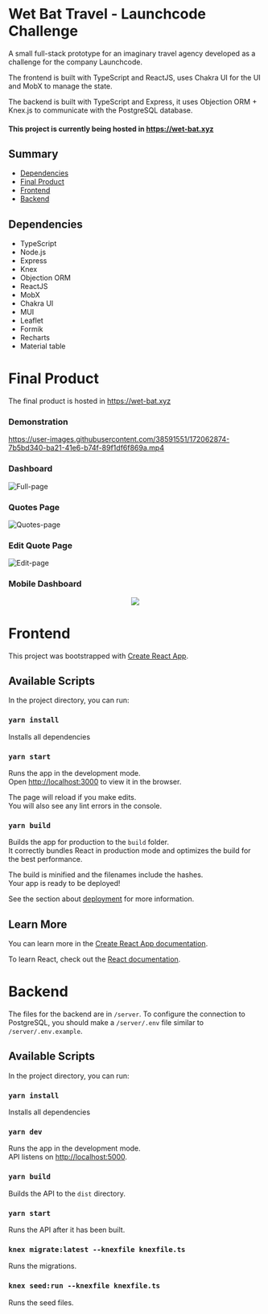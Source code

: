 # Wet Bat Travel - Launchcode Challenge

A small full-stack prototype for an imaginary travel agency developed as a challenge for the company Launchcode.

The frontend is built with TypeScript and ReactJS, uses Chakra UI for the UI and MobX to manage the state.

The backend is built with TypeScript and Express, it uses Objection ORM + Knex.js to communicate with the PostgreSQL database.

#### This project is currently being hosted in <https://wet-bat.xyz>

## Summary

- [Dependencies](#dependencies)
- [Final Product](#final-product)
- [Frontend](#frontend)
- [Backend](#backend)

## Dependencies

- TypeScript
- Node.js
- Express
- Knex
- Objection ORM
- ReactJS
- MobX
- Chakra UI
- MUI
- Leaflet
- Formik
- Recharts
- Material table

# Final Product

The final product is hosted in <https://wet-bat.xyz>

### Demonstration

https://user-images.githubusercontent.com/38591551/172062874-7b5bd340-ba21-41e6-b74f-89f1df6f869a.mp4


### Dashboard

![Full-page](https://user-images.githubusercontent.com/38591551/172062273-388b208f-cb1a-49a3-a8a6-cf0213723a4d.png)

### Quotes Page

![Quotes-page](https://user-images.githubusercontent.com/38591551/172062446-f0a6a736-4540-4a9b-bb87-9043e64b1451.png)


### Edit Quote Page

![Edit-page](https://user-images.githubusercontent.com/38591551/172062438-47550006-248e-4ba3-80a1-4fcfe096680c.png)


### Mobile Dashboard

<p align="center">
<img src="https://user-images.githubusercontent.com/38591551/172062308-606e70ad-6f58-4d3d-a936-fb46632ec2df.png"/>
</p>

# Frontend

This project was bootstrapped with [Create React App](https://github.com/facebook/create-react-app).

## Available Scripts

In the project directory, you can run:

### `yarn install`

Installs all dependencies

### `yarn start`

Runs the app in the development mode.\
Open [http://localhost:3000](http://localhost:3000) to view it in the browser.

The page will reload if you make edits.\
You will also see any lint errors in the console.

### `yarn build`

Builds the app for production to the `build` folder.\
It correctly bundles React in production mode and optimizes the build for the best performance.

The build is minified and the filenames include the hashes.\
Your app is ready to be deployed!

See the section about [deployment](https://facebook.github.io/create-react-app/docs/deployment) for more information.

## Learn More

You can learn more in the [Create React App documentation](https://facebook.github.io/create-react-app/docs/getting-started).

To learn React, check out the [React documentation](https://reactjs.org/).

# Backend

The files for the backend are in `/server`. To configure the connection to PostgreSQL, you should make a `/server/.env` file similar to `/server/.env.example`.

## Available Scripts

In the project directory, you can run:

### `yarn install`

Installs all dependencies

### `yarn dev`

Runs the app in the development mode.\
API listens on [http://localhost:5000](http://localhost:5000).

### `yarn build`

Builds the API to the `dist` directory.

### `yarn start`

Runs the API after it has been built.

### `knex migrate:latest --knexfile knexfile.ts`

Runs the migrations.

### `knex seed:run --knexfile knexfile.ts`

Runs the seed files.
